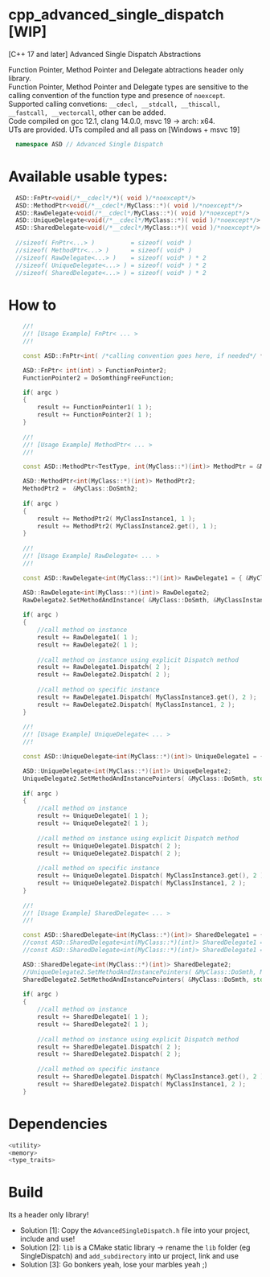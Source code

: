 # cpp_advanced_single_dispatch [WIP]
[C++ 17 and later] Advanced Single Dispatch Abstractions

  Function Pointer, Method Pointer and Delegate abtractions header only library.<br/>
  Function Pointer, Method Pointer and Delegate types are sensitive to the calling convention of the function type and presence of `noexcept`.<br/>
  Supported calling convetions: `__cdecl, __stdcall, __thiscall, __fastcall, __vectorcall`, other can be added.<br/>
  Code compiled on gcc 12.1, clang 14.0.0, msvc 19 -> arch: x64.<br/>
  UTs are provided. UTs compiled and all pass on [Windows + msvc 19]<br/>

```cpp
  namespace ASD // Advanced Single Dispatch
```

# Available usable types:
```cpp
  ASD::FnPtr<void(/*__cdecl*/*)( void )/*noexcept*/>        	       // Simple function pointer wrapper type 
  ASD::MethodPtr<void(/*__cdecl*/MyClass::*)( void )/*noexcept*/>      // Simple class function pointer (method) wrapper type 
  ASD::RawDelegate<void(/*__cdecl*/MyClass::*)( void )/*noexcept*/>    // Raw pointer delegate, holds raw ptr to instace of MyClass and raw ptr to method 
  ASD::UniqueDelegate<void(/*__cdecl*/MyClass::*)( void )/*noexcept*/> // Unique pointer delegate, holds unique ptr to instace of MyClass and raw ptr to method 
  ASD::SharedDelegate<void(/*__cdecl*/MyClass::*)( void )/*noexcept*/> // Shared pointer delegate, holds shared ptr to instace of MyClass and raw ptr to method 
  
  //sizeof( FnPtr<...> )          = sizeof( void* )
  //sizeof( MethodPtr<...> )      = sizeof( void* )
  //sizeof( RawDelegate<...> )    = sizeof( void* ) * 2
  //sizeof( UniqueDelegate<...> ) = sizeof( void* ) * 2
  //sizeof( SharedDelegate<...> ) = sizeof( void* ) * 2
```

# How to
 
```cpp
	//!
	//! [Usage Example] FnPtr< ... > 
	//!

	const ASD::FnPtr<int( /*calling convention goes here, if needed*/ *)(int)> FunctionPointer1 = GDoSmth;

	ASD::FnPtr< int(int) > FunctionPointer2;
	FunctionPointer2 = DoSomthingFreeFunction;

	if( argc )
	{
		result += FunctionPointer1( 1 );
		result += FunctionPointer2( 1 );
	}
	
	//!
	//! [Usage Example] MethodPtr< ... > 
	//!

	const ASD::MethodPtr<TestType, int(MyClass::*)(int)> MethodPtr = &MyClass::DoSmth;

	ASD::MethodPtr<int(MyClass::*)(int)> MethodPtr2;
	MethodPtr2 =  &MyClass::DoSmth2;
	
	if( argc )
	{
		result += MethodPtr2( MyClassInstance1, 1 );
		result += MethodPtr2( MyClassInstance2.get(), 1 );
	}
	
	//!
	//! [Usage Example] RawDelegate< ... >
	//!

	const ASD::RawDelegate<int(MyClass::*)(int)> RawDelegate1 = { &MyClass::DoSmth, &MyClassInstance1 };

	ASD::RawDelegate<int(MyClass::*)(int)> RawDelegate2;
	RawDelegate2.SetMethodAndInstance( &MyClass::DoSmth, &MyClassInstance1 );
	
	if( argc )
	{
		//call method on instance
		result += RawDelegate1( 1 );
		result += RawDelegate2( 1 );
		
		//call method on instance using explicit Dispatch method
		result += RawDelegate1.Dispatch( 2 );
		result += RawDelegate2.Dispatch( 2 );
		
		//call method on specific instance
		result += RawDelegate1.Dispatch( MyClassInstance3.get(), 2 );
		result += RawDelegate2.Dispatch( MyClassInstance1, 2 );
	}
	
	//!
	//! [Usage Example] UniqueDelegate< ... >
	//!

	const ASD::UniqueDelegate<int(MyClass::*)(int)> UniqueDelegate1 = { &MyClass::DoSmth, std::make_unique<MyClass>() };

	ASD::UniqueDelegate<int(MyClass::*)(int)> UniqueDelegate2;
	UniqueDelegate2.SetMethodAndInstancePointers( &MyClass::DoSmth, std::move( MyClassUniquePtrInstance2 ) );
	
	if( argc )
	{
		//call method on instance
		result += UniqueDelegate1( 1 );
		result += UniqueDelegate2( 1 );
		
		//call method on instance using explicit Dispatch method
		result += UniqueDelegate1.Dispatch( 2 );
		result += UniqueDelegate2.Dispatch( 2 );
		
		//call method on specific instance
		result += UniqueDelegate1.Dispatch( MyClassInstance3.get(), 2 );
		result += UniqueDelegate2.Dispatch( MyClassInstance1, 2 );
	}
	
	//!
	//! [Usage Example] SharedDelegate< ... >
	//!

	const ASD::SharedDelegate<int(MyClass::*)(int)> SharedDelegate1 = { &MyClass::DoSmth, std::make_shared<MyClass>() };
	//const ASD::SharedDelegate<int(MyClass::*)(int)> SharedDelegate1 = { &MyClass::DoSmth, MyClassInstance3 };
	//const ASD::SharedDelegate<int(MyClass::*)(int)> SharedDelegate1 = { &MyClass::DoSmth, std::move( MyClassInstance3 ) };

	ASD::SharedDelegate<int(MyClass::*)(int)> SharedDelegate2;
	//UniqueDelegate2.SetMethodAndInstancePointers( &MyClass::DoSmth, MyClassInstance3 );
	SharedDelegate2.SetMethodAndInstancePointers( &MyClass::DoSmth, std::move( MyClassInstance3 ) );
	
	if( argc )
	{
		//call method on instance
		result += SharedDelegate1( 1 );
		result += SharedDelegate2( 1 );
		
		//call method on instance using explicit Dispatch method
		result += SharedDelegate1.Dispatch( 2 );
		result += SharedDelegate2.Dispatch( 2 );
		
		//call method on specific instance
		result += SharedDelegate1.Dispatch( MyClassInstance3.get(), 2 );
		result += SharedDelegate2.Dispatch( MyClassInstance1, 2 );
	}
```
# Dependencies
  ```cpp
  <utility>
  <memory>
  <type_traits>
  ```

# Build
Its a header only library!
  - Solution [1]: Copy the `AdvancedSingleDispatch.h` file into your project, include and use!
  - Solution [2]: `lib` is a CMake static library -> rename the `lib` folder (eg SingleDispatch) and `add_subdirectory` into ur project, link and use
  - Solution [3]: Go bonkers yeah, lose your marbles yeah ;)


  
